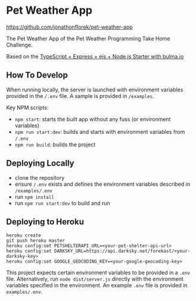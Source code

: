 # Pet Weather App

https://github.com/jonathonflorek/pet-weather-app

The Pet Weather App of the Pet Weather Programming Take Home Challenge.

Based on the [TypeScript + Express + ejs + Node.js Starter with bulma.io](https://github.com/minwook-shin/typescript-express-ejs-node-starter)

## How To Develop

When running locally, the server is launched with environment variables provided in the `/.env` file. A sample is provided in `/examples`.

Key NPM scripts:
- `npm start`: starts the built app without any fuss (or environment variables)
- `npm run start:dev`: builds and starts with environment variables from `/.env`
- `npm run build`: builds the project

## Deploying Locally

- clone the repository
- ensure `/.env` exists and defines the environment variables described in `/examples/.env`
- run `npm install`
- run `npm run start:dev` to build and run

## Deploying to Heroku

```
heroku create
git push heroku master
heroku config:set PETSHELTERAPI_URL=<your-pet-shelter-api-url>
heroku config:set DARKSKY_URL=https://api.darksky.net/forekast/<your-darksky-key>
heroku config:set GOOGLE_GEOCODING_KEY=<your-google-geocoding-key>
```

This project expects certain environment variables to be provided in a `.env` file. Alternatively, run `node dist/server.js` directly with the environment variables specified in the environment. An example `.env` file is provided in `examples/.env`.

